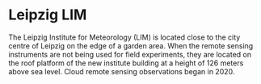 # Leipzig LIM

The Leipzig Institute for Meteorology (LIM) is located close to the
city centre of Leipzig on the edge of a garden area. When the
remote sensing instruments are not being used for field experiments,
they are located on the roof platform of the new institute building
at a height of 126 meters above sea level. Cloud remote sensing
observations began in 2020.
